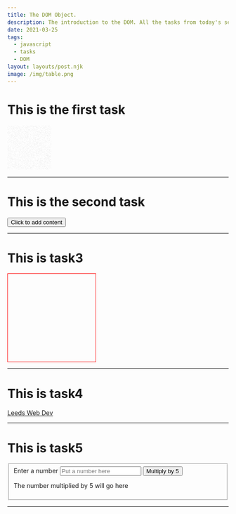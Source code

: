 ```yaml
---
title: The DOM Object.
description: The introduction to the DOM. All the tasks from today's sessio.
date: 2021-03-25
tags:
  - javascript
  - tasks
  - DOM
layout: layouts/post.njk
image: /img/table.png
---
```


<div id="task1wrapper">
  <h1>This is the first task</h1>
  <img src="/img/noise.png"/>
</div>
<hr/>

<div id="task2wrapper">
  <h1>This is the second task</h1>
  <button onClick="task2()">Click to add content</button>
</div>
<hr/>

<div id="task3wrapper">
  <h1>This is task3</h1>
  <div id="task3-square" style="width: 200px; height: 200px; border: 1px solid red"></div>
</div>
<hr/>

<div id="task4wrapper">
  <h1>This is task4</h1>
  <a id="task4-link" href="https://LeedsWebDev.org">Leeds Web Dev</a>
</div>
<hr/>

<div id="task5wrapper">
  <h1>This is task5</h1>
  <form action="/la-di-da">
    <fieldset>
      <div>
        <label for="task5-input">Enter a number</label>
        <input id="task5-input" name="number" placeholder="Put a number here"/>
        <button id="task5-btn" type="submit">Multiply by 5</button>
      </div>
      <p id="task5-output">The number multiplied by 5 will go here</p>
    </fieldset>
  </form>
<hr/>

<script>
  function task1(){
    var task1Image = document.getElementsByTagName('img')[0];
    task1Image.src = "http://placekitten.com/200/200";
  }
  task1();

  function task2(){
    var task2div = document.getElementById("task2wrapper");
    var pTag = document.createElement('p');
    var pText = document.createTextNode("The text inside p tag");
    pTag.appendChild(pText);
    task2div.appendChild(pTag);
  }

  function task3(){
    var theSquare = document.getElementById('task3-square');
    var myFunction = function(){
      console.log('Squeeeq');
      alert('Hey, look at my red square!');
    }
    theSquare.addEventListener('mouseover', myFunction);
  }
  task3();

  function task4(){
    var theLink = document.getElementById('task4-link');
    var myInterceptFuncton = function(event){
      event.preventDefault();
      alert('Why leaving my page? :(');
    }

    theLink.addEventListener('click', myInterceptFuncton);
  }
  task4();

  function task5(){
    var theInput = document.getElementById('task5-input');
    var theButton = document.getElementById('task5-btn');
    var theOutput = document.getElementById('task5-output');
    var mySubmitFunction = function(dave) {
      dave.preventDefault();
      theOutput.innerHTML = theInput.value + ' * 5 = ' + (theInput.value * 5);
    }
    theButton.addEventListener('click', mySubmitFunction);
  }
  
  task5();
</script>

